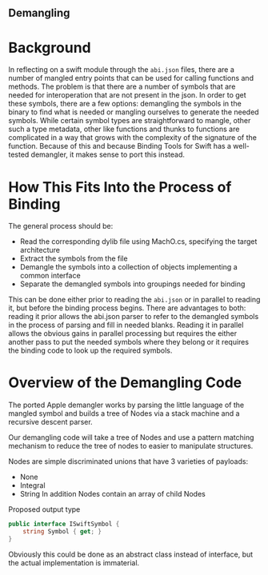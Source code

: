 ## Demangling
# Background
In reflecting on a swift module through the `abi.json` files, there are a number
of mangled entry points that can be used for calling functions and methods. The
problem is that there are a number of symbols that are needed for interoperation that are not present in the json. In order to get these symbols, there are a few options: demangling the symbols in the binary to find what is needed or mangling
ourselves to generate the needed symbols.
While certain symbol types are straightforward to mangle, other such a type
metadata, other like functions and thunks to functions are complicated in a
way that grows with the complexity of the signature of the function.
Because of this and because Binding Tools for Swift has a well-tested
demangler, it makes sense to port this instead.

# How This Fits Into the Process of Binding
The general process should be:
- Read the corresponding dylib file using MachO.cs, specifying the target architecture
- Extract the symbols from the file
- Demangle the symbols into a collection of objects implementing a common interface
- Separate the demangled symbols into groupings needed for binding

This can be done either prior to reading the `abi.json` or in parallel to reading
it, but before the binding process begins. There are advantages to both: reading it prior allows the abi.json parser to refer to the demangled symbols in the
process of parsing and fill in needed blanks. Reading it in parallel allows the
obvious gains in parallel processing but requires the either another pass to
put the needed symbols where they belong or it requires the binding code to
look up the required symbols.

# Overview of the Demangling Code
The ported Apple demangler works by parsing the little language of the mangled
symbol and builds a tree of Nodes via a stack machine and a recursive descent
parser.

Our demangling code will take a tree of Nodes and use a pattern matching
mechanism to reduce the tree of nodes to easier to manipulate structures.

Nodes are simple discriminated unions that have 3 varieties of payloads:
- None
- Integral
- String
In addition Nodes contain an array of child Nodes

Proposed output type
```csharp
public interface ISwiftSymbol {
    string Symbol { get; }
}
```
Obviously this could be done as an abstract class instead of interface,
but the actual implementation is immaterial.
